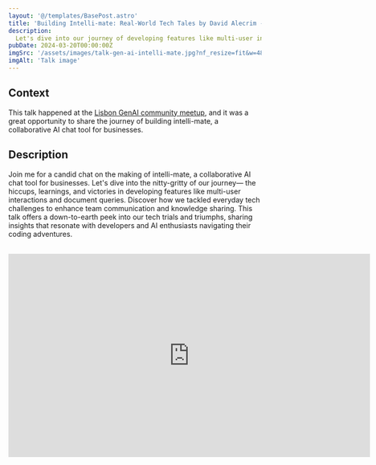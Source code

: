 ```yaml
---
layout: '@/templates/BasePost.astro'
title: 'Building Intelli-mate: Real-World Tech Tales by David Alecrim - Lisbon GenAI Community Meetup #5'
description:
  Let's dive into our journey of developing features like multi-user interactions and document queries for a collaborative enterprise AI chat solution.
pubDate: 2024-03-20T00:00:00Z
imgSrc: '/assets/images/talk-gen-ai-intelli-mate.jpg?nf_resize=fit&w=480&h=360'
imgAlt: 'Talk image'
---
```


## Context

This talk happened at the [Lisbon GenAI community meetup](https://www.meetup.com/lisbon-langchain-meetup-group/), and it was a great opportunity to share the journey of building intelli-mate, a collaborative AI chat tool for businesses.

## Description

Join me for a candid chat on the making of intelli-mate, a collaborative AI chat tool for businesses.
Let's dive into the nitty-gritty of our journey— the hiccups, learnings, and victories in developing features like multi-user interactions and document queries.
Discover how we tackled everyday tech challenges to enhance team communication and knowledge sharing.
This talk offers a down-to-earth peek into our tech trials and triumphs, sharing insights that resonate with developers and AI enthusiasts navigating their coding adventures.

<br>

<iframe width="720" height="405" src="https://www.youtube.com/embed/QRo8IVY3i0k?si=JgewjhHLLAxfI2oP" frameborder="0" allow="accelerometer; autoplay; encrypted-media; gyroscope; picture-in-picture" allowfullscreen=""></iframe>
